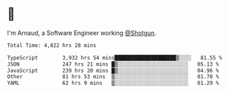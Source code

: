 # 👋

I'm Arnaud, a Software Engineer working [@Shotgun](https://shotgun.live).

<!--START_SECTION:waka-->

```txt
Total Time: 4,822 hrs 28 mins

TypeScript        3,932 hrs 54 mins████████████████████▒░░░░   81.55 %
JSON              247 hrs 21 mins █▒░░░░░░░░░░░░░░░░░░░░░░░   05.13 %
JavaScript        239 hrs 20 mins █▒░░░░░░░░░░░░░░░░░░░░░░░   04.96 %
Other             81 hrs 53 mins  ▒░░░░░░░░░░░░░░░░░░░░░░░░   01.70 %
YAML              62 hrs 9 mins   ▒░░░░░░░░░░░░░░░░░░░░░░░░   01.29 %
```

<!--END_SECTION:waka-->

